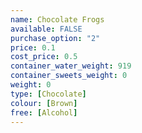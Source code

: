 ```yaml
---
name: Chocolate Frogs
available: FALSE
purchase_option: "2"
price: 0.1
cost_price: 0.5
container_water_weight: 919
container_sweets_weight: 0
weight: 0
type: [Chocolate]
colour: [Brown]
free: [Alcohol]
---
```

